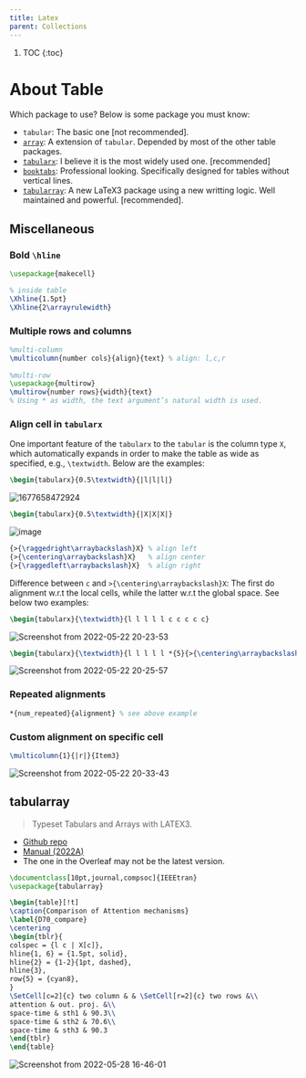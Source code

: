 ```yaml
---
title: Latex
parent: Collections
---
```

1. TOC
{:toc}

# About Table
Which package to use? Below is some package you must know:

- `tabular`: The basic one [not recommended].
- [`array`](https://ctan.org/pkg/array): A extension of `tabular`. Depended by most of the other table packages.
- [`tabularx`](https://ctan.org/pkg/tabularx): I believe it is the most widely used one. [recommended]
- [`booktabs`](https://ctan.org/pkg/booktabs): Professional looking. Specifically designed for tables without vertical lines.
- [`tabularray`](https://ctan.org/pkg/tabularray): A new LaTeX3 package using a new writting logic. Well maintained and powerful. [recommended].

## Miscellaneous

### Bold `\hline`
```latex
\usepackage{makecell}

% inside table
\Xhline{1.5pt}
\Xhline{2\arrayrulewidth}
```

### Multiple rows and columns
```latex
%multi-column
\multicolumn{number cols}{align}{text} % align: l,c,r
 
%multi-row
\usepackage{multirow}
\multirow{number rows}{width}{text}
% Using * as width, the text argument’s natural width is used.
```
### Align cell in `tabularx`
One important feature of the `tabularx` to the `tabular` is the column type `X`, which automatically expands in order to make the table as wide as specified, e.g., `\textwidth`.
Below are the examples:
```latex
\begin{tabularx}{0.5\textwidth}{|l|l|l|}
```
![1677658472924](https://user-images.githubusercontent.com/42603768/222082043-950b6dd3-e0dd-403d-b8a6-14c3b0e05b37.jpg)
```latex
\begin{tabularx}{0.5\textwidth}{|X|X|X|}
```
![image](https://user-images.githubusercontent.com/42603768/222082195-5a9d09c7-6364-4e48-86b9-519b2a4c1e7b.png)

```latex
{>{\raggedright\arraybackslash}X} % align left
{>{\centering\arraybackslash}X}   % align center
{>{\raggedleft\arraybackslash}X}  % align right
```
Difference between `c` and `>{\centering\arraybackslash}X`: The first do alignment w.r.t the local cells, while the latter w.r.t the global space. See below two examples:
```latex
\begin{tabularx}{\textwidth}{l l l l l c c c c c}
```
![Screenshot from 2022-05-22 20-23-53](https://user-images.githubusercontent.com/42603768/169694981-c1b90bc0-a35f-47d3-9c83-a2eba856d95e.png)

```latex
\begin{tabularx}{\textwidth}{l l l l l *{5}{>{\centering\arraybackslash}X}}
```
![Screenshot from 2022-05-22 20-25-57](https://user-images.githubusercontent.com/42603768/169695042-3d9d7722-cf40-44b3-99a0-99f3b010b0e1.png)

### Repeated alignments
```latex
*{num_repeated}{alignment} % see above example
```

### Custom alignment on specific cell
```latex
\multicolumn{1}{|r|}{Item3}
```
![Screenshot from 2022-05-22 20-33-43](https://user-images.githubusercontent.com/42603768/169695365-d016b983-283b-429b-beec-66437e45922f.png)

## tabularray
> Typeset Tabulars and Arrays with LATEX3.

- [Github repo](https://github.com/lvjr/tabularray)
- [Manual (2022A)](https://ctan.math.illinois.edu/macros/latex/contrib/tabularray/tabularray.pdf)
- The one in the Overleaf may not be the latest version.

```latex
\documentclass[10pt,journal,compsoc]{IEEEtran}
\usepackage{tabularray}

\begin{table}[!t]
\caption{Comparison of Attention mechanisms}
\label{D70_compare}
\centering
\begin{tblr}{
colspec = {l c | X[c]},
hline{1, 6} = {1.5pt, solid},
hline{2} = {1-2}{1pt, dashed},
hline{3},
row{5} = {cyan8},
}
\SetCell[c=2]{c} two column & & \SetCell[r=2]{c} two rows &\\
attention & out. proj. &\\
space-time & sth1 & 90.3\\
space-time & sth2 & 70.6\\
space-time & sth3 & 90.3
\end{tblr}
\end{table}
```
![Screenshot from 2022-05-28 16-46-01](https://user-images.githubusercontent.com/42603768/170818166-1bde1476-01ce-4bae-8899-b648d0c1ca1f.png)

